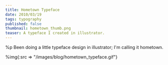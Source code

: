 ```yaml
---
title: Hometown Typeface
date: 2010/03/19
tags: typography
published: false
thumbnail: hometown_thumb.png
teaser: A typeface I created in illustrator.
---
```


%p Been doing a little typeface design in illustrator; I'm calling it hometown.

%img{:src => "/images/blog/hometown_typeface.gif"}
